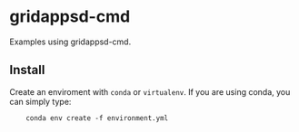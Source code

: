 # gridappsd-cmd

Examples using gridappsd-cmd.

## Install

Create an enviroment with `conda` or `virtualenv`.  If you are using conda, you can 
simply type:

        conda env create -f environment.yml